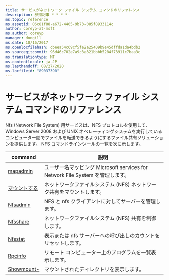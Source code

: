 ```yaml
---
title: サービスがネットワーク ファイル システム コマンドのリファレンス
description: 参照記事 * * * *-
ms.topic: reference
ms.assetid: 06c81f88-a672-4405-9b73-085f8933114c
author: coreyp-at-msft
ms.author: coreyp
manager: dongill
ms.date: 10/16/2017
ms.openlocfilehash: cbeea54c69cf5fe2a25409b9e45dffda1da4bdb2
ms.sourcegitcommit: 96d46c702e7a9c3a321bbbb5284f73911c7baa3c
ms.translationtype: MT
ms.contentlocale: ja-JP
ms.lasthandoff: 08/27/2020
ms.locfileid: "89037390"
---
```

# <a name="services-for-network-file-system-command-reference"></a>サービスがネットワーク ファイル システム コマンドのリファレンス

Nfs (Network File System) 用サービスは、NFS プロトコルを使用して、Windows Server 2008 および UNIX オペレーティングシステムを実行しているコンピューター間でファイルを転送できるようにするファイル共有ソリューションを提供します。
NFS コマンドラインツールの一覧を次に示します。


| command | 説明 |
| ------- | ----------- |
| [mapadmin](mapadmin.md) | ユーザー名マッピング Microsoft services for Network File System を管理します。 |
| [マウントする](mount.md) | ネットワークファイルシステム (NFS) ネットワーク共有をマウントします。 |
| [Nfsadmin](nfsadmin.md) | NFS と nfs クライアントに対してサーバーを管理します。 |
| [Nfsshare](nfsshare.md) | ネットワークファイルシステム (NFS) 共有を制御します。 |
| [Nfsstat](nfsstat.md) | 表示または nfs サーバーへの呼び出しのカウントをリセットします。 |
| [Rpcinfo](rpcinfo.md) | リモート コンピューター上のプログラムを一覧表示します。 |
| [Showmount-](showmount.md)|マウントされたディレクトリを表示します。 |
